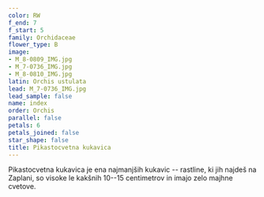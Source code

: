 ```yaml
---
color: RW
f_end: 7
f_start: 5
family: Orchidaceae
flower_type: B
image:
- M_8-0809_IMG.jpg
- M_7-0736_IMG.jpg
- M_8-0810_IMG.jpg
latin: Orchis ustulata
lead: M_7-0736_IMG.jpg
lead_sample: false
name: index
order: Orchis
parallel: false
petals: 6
petals_joined: false
star_shape: false
title: Pikastocvetna kukavica
---
```

Pikastocvetna kukavica je ena najmanjših kukavic -- rastline, ki jih najdeš na Zaplani, so visoke le kakšnih 10--15 centimetrov in imajo zelo majhne cvetove.
